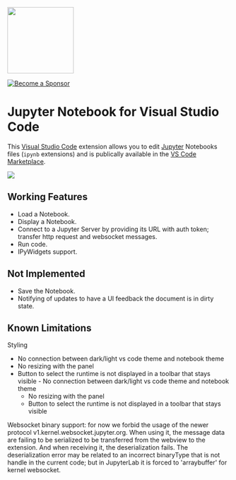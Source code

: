 <a href="https://datalayer.io"><img src="https://assets.datalayer.tech/datalayer-25.png" width="150"/></a>

[![Become a Sponsor](https://img.shields.io/static/v1?label=Become%20a%20Sponsor&message=%E2%9D%A4&logo=GitHub&style=flat&color=1ABC9C)](https://github.com/sponsors/datalayer)

# Jupyter Notebook for Visual Studio Code

This [Visual Studio Code](https://code.visualstudio.com) extension allows you to edit [Jupyter](https://jupyter.org) Notebooks files (`ipynb` extensions) and is publically available in the [VS Code Marketplace](https://marketplace.visualstudio.com/items?itemName=datalayer.datalayer-jupyter-vscode).

<img src="https://jupyter-examples.datalayer.tech/jupyter-react-vscode.gif" />

## Working Features

- Load a Notebook.
- Display a Notebook.
- Connect to a Jupyter Server by providing its URL with auth token; transfer http request and websocket messages.
- Run code.
- IPyWidgets support.

## Not Implemented

- Save the Notebook.
- Notifying of updates to have a UI feedback the document is in dirty state.

## Known Limitations

Styling
- No connection between dark/light vs code theme and notebook theme
- No resizing with the panel
- Button to select the runtime is not displayed in a toolbar that stays visible  - No connection between dark/light vs code theme and notebook theme
  - No resizing with the panel
  - Button to select the runtime is not displayed in a toolbar that stays visible


Websocket binary support: for now we forbid the usage of the newer protocol v1.kernel.websocket.jupyter.org. When using it, the message data are failing to be serialized to be transferred from the webview to the extension. And when receiving it, the deserialization fails. The deserialization error may be related to an incorrect binaryType that is not handle in the current code; but in JupyterLab it is forced to 'arraybuffer' for kernel websocket.
